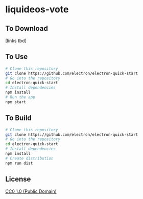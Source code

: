 # liquideos-vote

## To Download

[links tbd]

## To Use

```bash
# Clone this repository
git clone https://github.com/electron/electron-quick-start
# Go into the repository
cd electron-quick-start
# Install dependencies
npm install
# Run the app
npm start
```


## To Build

```bash
# Clone this repository
git clone https://github.com/electron/electron-quick-start
# Go into the repository
cd electron-quick-start
# Install dependencies
npm install
# Create distribution
npm run dist
```

## License

[CC0 1.0 (Public Domain)](LICENSE.md)
